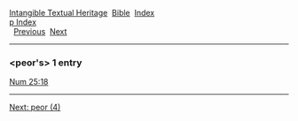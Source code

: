 [Intangible Textual Heritage](../../index)  [Bible](../index) 
[Index](index)   
[p Index](_p_)  
  [Previous](c08375)  [Next](c08377) 

------------------------------------------------------------------------

### &lt;peor's&gt; 1 entry

[Num 25:18](../kjv/num025.htm#018)  

------------------------------------------------------------------------

[Next: peor (4)](c08377)
